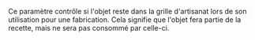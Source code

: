 Ce paramètre contrôle si l'objet reste dans la grille d'artisanat lors de son utilisation pour une fabrication. Cela signifie que l'objet fera partie de la recette, mais ne sera pas consommé par celle-ci.